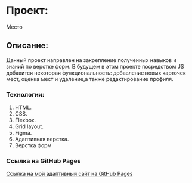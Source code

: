 # Проект: 
Место

## Описание: 
Данный проект направлен на закрепление полученных навыков и знаний по верстке форм. В будущем в этом проекте посредством JS добавится некоторая функциональность: добавление новых карточек мест, оценка мест и удаление,а также редактирование профиля.

### Технологии:
1. HTML.
2. CSS. 
3. Flexbox.
4. Grid layout.
5. Figma.
6. Адаптивная верстка.
7. Верстка форм

### Ссылка на GitHub Pages
[Ссылка на мой адаптивный сайт на GitHub Pages]()